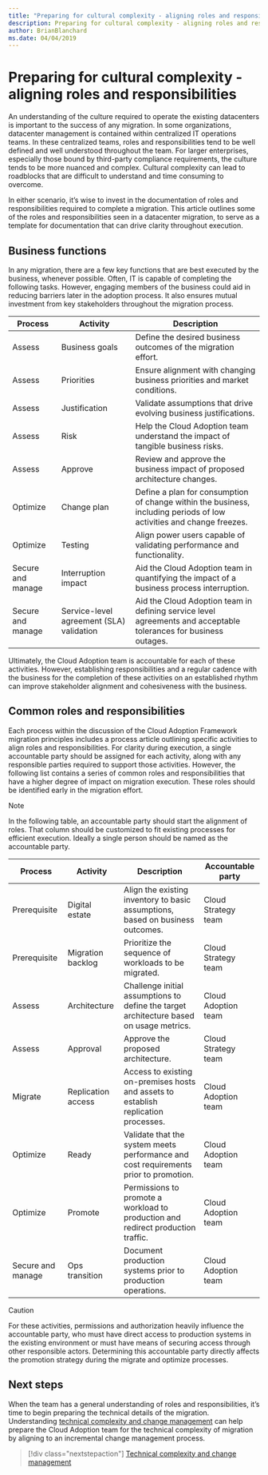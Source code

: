 ```yaml
---
title: "Preparing for cultural complexity - aligning roles and responsibilities"
description: Preparing for cultural complexity - aligning roles and responsibilities
author: BrianBlanchard
ms.date: 04/04/2019
---
```


# Preparing for cultural complexity - aligning roles and responsibilities

An understanding of the culture required to operate the existing datacenters is important to the success of any migration. In some organizations, datacenter management is contained within centralized IT operations teams. In these centralized teams, roles and responsibilities tend to be well defined and well understood throughout the team. For larger enterprises, especially those bound by third-party compliance requirements, the culture tends to be more nuanced and complex. Cultural complexity can lead to roadblocks that are difficult to understand and time consuming to overcome.

In either scenario, it’s wise to invest in the documentation of roles and responsibilities required to complete a migration. This article outlines some of the roles and responsibilities seen in a datacenter migration, to serve as a template for documentation that can drive clarity throughout execution.

## Business functions

In any migration, there are a few key functions that are best executed by the business, whenever possible. Often, IT is capable of completing the following tasks. However, engaging members of the business could aid in reducing barriers later in the adoption process. It also ensures mutual investment from key stakeholders throughout the migration process.

|Process  |Activity  |Description  |
|---------|---------|---------|
| Assess | Business goals | Define the desired business outcomes of the migration effort. |
| Assess | Priorities | Ensure alignment with changing business priorities and market conditions. |
| Assess | Justification | Validate assumptions that drive evolving business justifications. |
| Assess | Risk | Help the Cloud Adoption team understand the impact of tangible business risks. |
| Assess | Approve | Review and approve the business impact of proposed architecture changes. |
| Optimize | Change plan | Define a plan for consumption of change within the business, including periods of low activities and change freezes. |
| Optimize | Testing | Align power users capable of validating performance and functionality. |
| Secure and manage | Interruption impact | Aid the Cloud Adoption team in quantifying the impact of a business process interruption. |
| Secure and manage | Service-level agreement (SLA) validation | Aid the Cloud Adoption team in defining service level agreements and acceptable tolerances for business outages. |

Ultimately, the Cloud Adoption team is accountable for each of these activities. However, establishing responsibilities and a regular cadence with the business for the completion of these activities on an established rhythm can improve stakeholder alignment and cohesiveness with the business.

## Common roles and responsibilities

Each process within the discussion of the Cloud Adoption Framework migration principles includes a process article outlining specific activities to align roles and responsibilities. For clarity during execution, a single accountable party should be assigned for each activity, along with any responsible parties required to support those activities. However, the following list contains a series of common roles and responsibilities that have a higher degree of impact on migration execution. These roles should be identified early in the migration effort.

> [!NOTE]
> In the following table, an accountable party should start the alignment of roles. That column should be customized to fit existing processes for efficient execution. Ideally a single person should be named as the accountable party.

|Process  |Activity  |Description  |Accountable party  |
|---------|---------|---------|---------|
| Prerequisite | Digital estate | Align the existing inventory to basic assumptions, based on business outcomes. | Cloud Strategy team |
| Prerequisite | Migration backlog | Prioritize the sequence of workloads to be migrated. | Cloud Strategy team |
| Assess | Architecture | Challenge initial assumptions to define the target architecture based on usage metrics. | Cloud Adoption team |
| Assess | Approval | Approve the proposed architecture. | Cloud Strategy team |
| Migrate | Replication access | Access to existing on-premises hosts and assets to establish replication processes. | Cloud Adoption team |
| Optimize | Ready | Validate that the system meets performance and cost requirements prior to promotion. | Cloud Adoption team |
| Optimize | Promote | Permissions to promote a workload to production and redirect production traffic. | Cloud Adoption team |
| Secure and manage | Ops transition | Document production systems prior to production operations. | Cloud Adoption team |

> [!CAUTION]
> For these activities, permissions and authorization heavily influence the accountable party, who must have direct access to production systems in the existing environment or must have means of securing access through other responsible actors. Determining this accountable party directly affects the promotion strategy during the migrate and optimize processes.

## Next steps

When the team has a general understanding of roles and responsibilities, it’s time to begin preparing the technical details of the migration. Understanding [technical complexity and change management](./technical-complexity.md) can help prepare the Cloud Adoption team for the technical complexity of migration by aligning to an incremental change management process.

> [!div class="nextstepaction"]
> [Technical complexity and change management](./technical-complexity.md)